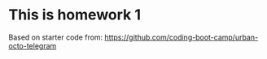 # This is homework 1
Based on starter code from: https://github.com/coding-boot-camp/urban-octo-telegram

